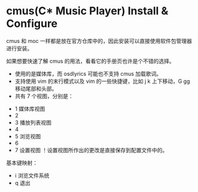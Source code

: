 # cmus(C\* Music Player) Install & Configure #
cmus 和 moc 一样都是放在官方仓库中的，因此安装可以直接使用软件包管理器进行安装。

如果想要快速了解 cmus 的用法，看看它的手册页也许是个不错的选择。

 + 使用的是媒体库，而 osdlyrics 可能也不支持 cmus 加载歌词。
 + 支持使用 vim 的末行模式以及 vim 的一些快捷键，比如 j k 上下移动，G gg 移动尾部和头部。
 + 共有 7 个视图，分别是：
  - 1 媒体库视图
  - 2
  - 3 播放列表视图
  - 4
  - 5 浏览视图
  - 6
  - 7 设置视图
！设置视图所作出的更改是直接保存到配置文件中的。

基本键映射：
 + i 浏览文件系统
 + q 退出

